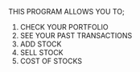 THIS PROGRAM ALLOWS YOU TO;
1) CHECK YOUR PORTFOLIO
2) SEE YOUR PAST TRANSACTIONS
3) ADD STOCK
4) SELL STOCK
5) COST OF STOCKS
   
